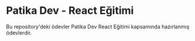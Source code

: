 # Patika Dev - React Eğitimi

Bu repository'deki ödevler Patika Dev React Eğitimi kapsamında hazırlanmış ödevlerdir.
